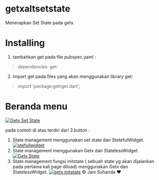 # getxaltsetstate

Menerapkan Set State pada getx
# Installing
1. tambahkan get pada file pubspec.yaml :
> dependencies:
  get:

2. Import get pada files yang akan menggunakan library get:

> import 'package:get/get.dart';

# Beranda menu
[![Getx Set State](https://i.ibb.co/981Tgvr/Getx-Set-State01.png "Getx Set State")](https://i.ibb.co/981Tgvr/Getx-Set-State01.png "Getx Set State")

pada contoh di atas terdiri dari 3 button :
1. State management menggunakan set state dan  StatefulWidget.
[![stefullwidget](https://i.ibb.co/b2bv00C/stf.png "stefullwidget")](https://i.ibb.co/b2bv00C/stf.png "stefullwidget")
2. State management menggunakan Getx dan StatelessWidget.
[![Getx State](https://i.ibb.co/YWC0DDg/getxstate.png "Getx State")](https://i.ibb.co/YWC0DDg/getxstate.png "Getx State")
3. State management fungsi initstate ( sebuah state yg akan dijalankan pada pertama kali page diload) menggunakan Getx dan StatelessWidget.
[![getx initstate](https://i.ibb.co/kxj8qJx/getxinitstate.png "getx initstate")](https://i.ibb.co/kxj8qJx/getxinitstate.png "getx initstate")
&copy; Jani Suhanda &hearts;